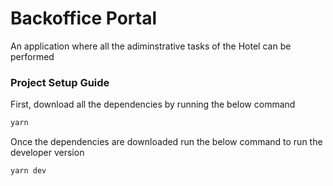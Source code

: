 # Backoffice Portal

An application where all the adiminstrative tasks of the Hotel can be performed

### Project Setup Guide

First, download all the dependencies by running the below command

```bash
yarn
```

Once the dependencies are downloaded run the below command to run the developer version

```bash
yarn dev
```
